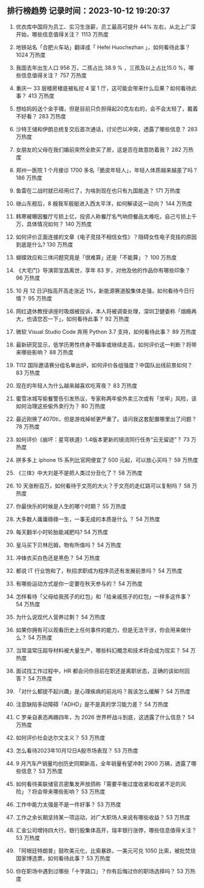 
## 排行榜趋势 记录时间：2023-10-12 19:20:37
  
  1. 优衣库中国将为员工、实习生涨薪，员工最高可提升 44% 左右，从北上广深开始，哪些信息值得关注？ 1113 万热度
    
  2. 地铁站名「合肥火车站」翻译成「 Hefei Huochezhan 」，如何看待此事？ 1024 万热度
    
  3. 我国去年出生人口 956 万，二孩占比 38.9 % ，三孩及以上占比15.0 %，哪些信息值得关注？ 757 万热度
    
  4. 重庆一 33 层楼房楼底被私挖 4 室 1 厅，这可能会带来什么后果？如何看待此事？ 413 万热度
    
  5. 想给妈妈送个金手镯，但是目前只负担得起20克左右的，会不会太轻了，戴着不好看？ 283 万热度
    
  6. 沙特王储和伊朗总统复交后首次通话，讨论巴以冲突，透露了哪些信息？ 283 万热度
    
  7. 女朋友的父母在我们婚前突然全款买了房，这是否在故意防着我？ 282 万热度
    
  8. 郑州一医院 1 个月接诊 1700 多名「脆皮年轻人」，年轻人体质越来越差了吗？ 186 万热度
    
  9. 鱼雷在二战时就已经用烂了，为啥到现在也只有九国能造？ 171 万热度
    
  10. 继山东舰后，8 艘我军舰艇进入西太平洋，如何解读这一动向？ 144 万热度
    
  11. 韩寒被曝因餐厅亏损上亿，投资人称餐厅名气响但餐品太难吃，自己亏损上千万，具体情况如何？ 140 万热度
    
  12. 如何评价正面连接的文章《电子竞技不相信女性》？阻碍女性电子竞技的原因到底是什么? 130 万热度
    
  13. 蝴蝶效应和三体问题究竟是「很难算」还是「不能算」？ 100 万热度
    
  14. 《大宅门》导演郭宝昌离世，享年 83 岁，对他及他的作品你有哪些印象？ 96 万热度
    
  15. 10 月 12 日沪指高开高走涨近 1%，新能源赛道股集体走强，如何看待今日行情？ 95 万热度
    
  16. 网红退休教授讲座时吸烟被投诉，本人将被调查处理，深圳卫健委称「烟瘾再大，也请您忍一下」，如何看待此事？ 92 万热度
    
  17. 微软 Visual Studio Code 弃用 Python 3.7 支持，如何看待此事？ 89 万热度
    
  18. 最新研究显示，低学历男性终身不婚率或继续走高，如何评价这一判断？将带来哪些影响？ 88 万热度
    
  19. TI12 国际邀请赛分组名单出炉，如何评价各组强度？中国队出线前景如何？ 83 万热度
    
  20. 现在的年轻人为什么越来越喜欢吃宵夜？ 83 万热度
    
  21. 蜜雪冰城写偷餐警告引发热议，专家称两年偷外卖三次或有「坐牢」风险，该如何治理这些偷外卖行为？ 80 万热度
    
  22. 最近刚换了4070ti，但是游戏掉帧更严重了。请问我这套配置哪里出了问题？ 78 万热度
    
  23. 如何评价《崩坏：星穹铁道》1.4版本更新的镜流同行任务“云无留迹”？ 73 万热度
    
  24. 拼多多上 iphone 15 系列比官网便宜了 500 元起，可以放心买吗？ 59 万热度
    
  25. 《三体》中大刘是不是把人类过分丑化了？ 58 万热度
    
  26. 10 天涨粉百万，如何看待于文亮的大火？于文亮的走红路可以复制吗？ 58 万热度
    
  27. 你最快乐的时候是人生的哪个时期？ 55 万热度
    
  28. 大多数人庸庸碌碌一生，一事无成的本质是什么 ？ 54 万热度
    
  29. 每天翻半小时轮胎能减肥吗? 54 万热度
    
  30. 皇马买下贝林厄姆，物有所值吗？ 54 万热度
    
  31. 冲锋衣买白色还是黑色？ 54 万热度
    
  32. 都说 IT 行业饱和了，秋招求职成为程序员还有发展前景吗？ 54 万热度
    
  33. 有哪些运动方式是你一定要在秋天参与的？ 54 万热度
    
  34. 怎样看待「父母给我孩子的红包」和「给亲戚孩子的红包」一样多这件事？ 54 万热度
    
  35. 为什么说现代人营养过剩？ 54 万热度
    
  36. 如果你拥有可以观看历史上任何事件的能力，但是无法干涉，你会用来做什么？ 54 万热度
    
  37. 当常温常压超导材料被大量生产，哪些科幻概念和技术将会成为现实？ 54 万热度
    
  38. 面试找工作过程中，HR 都会问你目前在职还是离职状态，正确的该如何回答？ 54 万热度
    
  39. 「对什么都提不起兴趣」是心理疾病的前兆吗？我该怎么缓解？ 54 万热度
    
  40. 注意缺陷多动障碍「ADHD」是不是真的学习能力差？ 54 万热度
    
  41. C 罗亲自表态再踢四年，为 2026 世界杯战斗到底，这透露了什么信息？ 54 万热度
    
  42. 如何评价社会达尔文主义？ 53 万热度
    
  43. 怎么看待2023年10月12日A股市场表现？ 53 万热度
    
  44. 9 月汽车产销量均创历史同期新高，全年销量有望冲刺 2900 万辆，透露了哪些信息？ 53 万热度
    
  45. 如何看待美联储官员密集发声放鸽称「需要平衡过度收紧和收紧不足的风险」？将会带来哪些影响？ 53 万热度
    
  46. 工作中能力太强是不是一件好事？ 53 万热度
    
  47. 工作之余长期坚持某一项运动，对广大职场人来说有哪些收益？ 53 万热度
    
  48. 汇金公司增持四大行，银行股集体高开，瑞丰银行涨停，哪些信息值得关注？ 53 万热度
    
  49. 「阿根廷特朗普」鼓吹美元化，比索暴跌，一美元可兑 1050 比索，被批焚烧国家博选票，如何看待此事？ 53 万热度
    
  50. 你在职场中遇到过哪些「十字路口」？你有后悔过你的职场选择吗？ 53 万热度
    